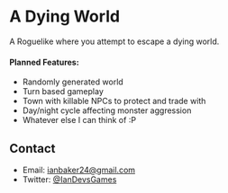 A Dying World
======
A Roguelike where you attempt to escape a dying world.

#### Planned Features:
* Randomly generated world
* Turn based gameplay
* Town with killable NPCs to protect and trade with
* Day/night cycle affecting monster aggression
* Whatever else I can think of :P

## Contact
* Email: <ianbaker24@gmail.com>
* Twitter: [@IanDevsGames](https://twitter.com/IanDevsGames "IanDevsGames on twitter")